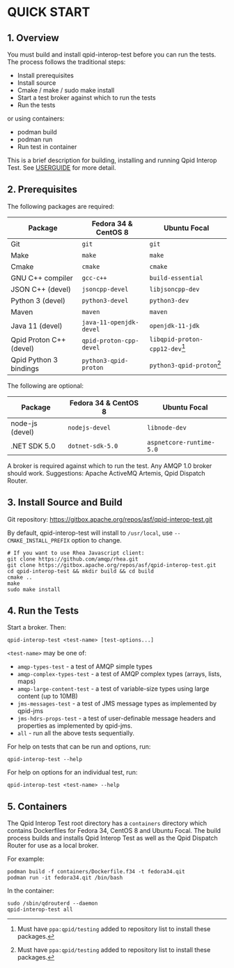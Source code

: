 <!--

Licensed to the Apache Software Foundation (ASF) under one
or more contributor license agreements.  See the NOTICE file
distributed with this work for additional information
regarding copyright ownership.  The ASF licenses this file
to you under the Apache License, Version 2.0 (the
"License"); you may not use this file except in compliance
with the License.  You may obtain a copy of the License at

  http://www.apache.org/licenses/LICENSE-2.0

Unless required by applicable law or agreed to in writing,
software distributed under the License is distributed on an
"AS IS" BASIS, WITHOUT WARRANTIES OR CONDITIONS OF ANY
KIND, either express or implied.  See the License for the
specific language governing permissions and limitations
under the License.

-->

# QUICK START

## 1. Overview

You must build and install qpid-interop-test before you can run the tests.
The process follows the traditional steps:

* Install prerequisites
* Install source
* Cmake / make / sudo make install
* Start a test broker against which to run the tests
* Run the tests

or using containers:

* podman build
* podman run
* Run test in container

This is a brief description for building, installing and running Qpid Interop
Test. See [USERGUIDE](docs/USERGUIDE.md) for more detail.

## 2. Prerequisites

The following packages are required:

Package                 | Fedora 34 & CentOS 8    | Ubuntu Focal                   |
------------------------|-------------------------|--------------------------------|
Git                     | `git`                   | `git`                          |
Make                    | `make`                  | `make`                         |
Cmake                   | `cmake`                 | `cmake`                        |
GNU C++ compiler        | `gcc-c++`               | `build-essential`              |
JSON C++ (devel)        | `jsoncpp-devel`         | `libjsoncpp-dev`               |
Python 3 (devel)        | `python3-devel`         | `python3-dev`                  |
Maven                   | `maven`                 | `maven`                        |
Java 11 (devel)         | `java-11-openjdk-devel` | `openjdk-11-jdk`               |
Qpid Proton C++ (devel) | `qpid-proton-cpp-devel` | `libqpid-proton-cpp12-dev`[^1] |
Qpid Python 3 bindings  | `python3-qpid-proton`   | `python3-qpid-proton`[^1]      |

[^1]: Must have `ppa:qpid/testing` added to repository list to install these packages.

The following are optional:

Package         | Fedora 34 & CentOS 8    | Ubuntu Focal             |
----------------|-------------------------|--------------------------|
node-js (devel) | `nodejs-devel`          | `libnode-dev`            |
.NET SDK 5.0    | `dotnet-sdk-5.0`        | `aspnetcore-runtime-5.0` |

A broker is required against which to run the test. Any AMQP 1.0 broker should
work. Suggestions: Apache ActiveMQ Artemis, Qpid Dispatch Router.

## 3. Install Source and Build

Git repository: https://gitbox.apache.org/repos/asf/qpid-interop-test.git

By default, qpid-interop-test will install to `/usr/local`, use `--CMAKE_INSTALL_PREFIX`
option to change.

    # If you want to use Rhea Javascript client:
    git clone https://github.com/amqp/rhea.git
    git clone https://gitbox.apache.org/repos/asf/qpid-interop-test.git
    cd qpid-interop-test && mkdir build && cd build
    cmake ..
    make
    sudo make install

## 4. Run the Tests

Start a broker. Then:

    qpid-interop-test <test-name> [test-options...]


`<test-name>` may be one of:

* `amqp-types-test` - a test of AMQP simple types
* `amqp-complex-types-test` - a test of AMQP complex types (arrays, lists, maps)
* `amqp-large-content-test` - a test of variable-size types using large content (up to 10MB)
* `jms-messages-test` - a test of JMS message types as implemented by qpid-jms
* `jms-hdrs-props-test` - a test of user-definable message headers and properties as implemented by qpid-jms.
* `all` - run all the above tests sequentially.

For help on tests that can be run and options, run:

    qpid-interop-test --help

For help on options for an individual test, run:

    qpid-interop-test <test-name> --help

## 5. Containers

The Qpid Interop Test root directory has a `containers` directory which
contains Dockerfiles for Fedora 34, CentOS 8 and Ubuntu Focal. The build
process builds and installs Qpid Interop Test as well as the Qpid Dispatch
Router for use as a local broker.

For example:

    podman build -f containers/Dockerfile.f34 -t fedora34.qit
    podman run -it fedora34.qit /bin/bash

In the container:

    sudo /sbin/qdrouterd --daemon
    qpid-interop-test all

